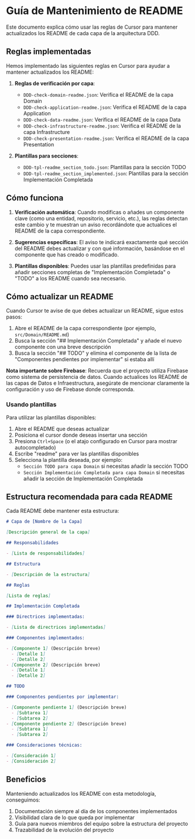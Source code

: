 # Guía de Mantenimiento de README

Este documento explica cómo usar las reglas de Cursor para mantener actualizados los README de cada capa de la arquitectura DDD.

## Reglas implementadas

Hemos implementado las siguientes reglas en Cursor para ayudar a mantener actualizados los README:

1. **Reglas de verificación por capa**:

   - `DDD-check-domain-readme.json`: Verifica el README de la capa Domain
   - `DDD-check-application-readme.json`: Verifica el README de la capa Application
   - `DDD-check-data-readme.json`: Verifica el README de la capa Data
   - `DDD-check-infrastructure-readme.json`: Verifica el README de la capa Infrastructure
   - `DDD-check-presentation-readme.json`: Verifica el README de la capa Presentation

2. **Plantillas para secciones**:
   - `DDD-tpl-readme_section_todo.json`: Plantillas para la sección TODO
   - `DDD-tpl-readme_section_implemented.json`: Plantillas para la sección Implementación Completada

## Cómo funciona

1. **Verificación automática**: Cuando modificas o añades un componente clave (como una entidad, repositorio, servicio, etc.), las reglas detectan este cambio y te muestran un aviso recordándote que actualices el README de la capa correspondiente.

2. **Sugerencias específicas**: El aviso te indicará exactamente qué sección del README debes actualizar y con qué información, basándose en el componente que has creado o modificado.

3. **Plantillas disponibles**: Puedes usar las plantillas predefinidas para añadir secciones completas de "Implementación Completada" o "TODO" a los README cuando sea necesario.

## Cómo actualizar un README

Cuando Cursor te avise de que debes actualizar un README, sigue estos pasos:

1. Abre el README de la capa correspondiente (por ejemplo, `src/Domain/README.md`)
2. Busca la sección "## Implementación Completada" y añade el nuevo componente con una breve descripción
3. Busca la sección "## TODO" y elimina el componente de la lista de "Componentes pendientes por implementar" si estaba allí

**Nota importante sobre Firebase**: Recuerda que el proyecto utiliza Firebase como sistema de persistencia de datos. Cuando actualices los README de las capas de Datos e Infraestructura, asegúrate de mencionar claramente la configuración y uso de Firebase donde corresponda.

### Usando plantillas

Para utilizar las plantillas disponibles:

1. Abre el README que deseas actualizar
2. Posiciona el cursor donde deseas insertar una sección
3. Presiona `Ctrl+Space` (o el atajo configurado en Cursor para mostrar autocompletado)
4. Escribe "readme" para ver las plantillas disponibles
5. Selecciona la plantilla deseada, por ejemplo:
   - `Sección TODO para capa Domain` si necesitas añadir la sección TODO
   - `Sección Implementación Completada para capa Domain` si necesitas añadir la sección de Implementación Completada

## Estructura recomendada para cada README

Cada README debe mantener esta estructura:

```markdown
# Capa de [Nombre de la Capa]

[Descripción general de la capa]

## Responsabilidades

- [Lista de responsabilidades]

## Estructura

- [Descripción de la estructura]

## Reglas

[Lista de reglas]

## Implementación Completada

### Directrices implementadas:

- [Lista de directrices implementadas]

### Componentes implementados:

- [Componente 1] (Descripción breve)
  - [Detalle 1]
  - [Detalle 2]
- [Componente 2] (Descripción breve)
  - [Detalle 1]
  - [Detalle 2]

## TODO

### Componentes pendientes por implementar:

- [Componente pendiente 1] (Descripción breve)
  - [Subtarea 1]
  - [Subtarea 2]
- [Componente pendiente 2] (Descripción breve)
  - [Subtarea 1]
  - [Subtarea 2]

### Consideraciones técnicas:

- [Consideración 1]
- [Consideración 2]
```

## Beneficios

Manteniendo actualizados los README con esta metodología, conseguimos:

1. Documentación siempre al día de los componentes implementados
2. Visibilidad clara de lo que queda por implementar
3. Guía para nuevos miembros del equipo sobre la estructura del proyecto
4. Trazabilidad de la evolución del proyecto

